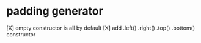 # padding generator
[X] empty constructor is all by default
[X] add .left() .right() .top() .bottom() constructor

# 